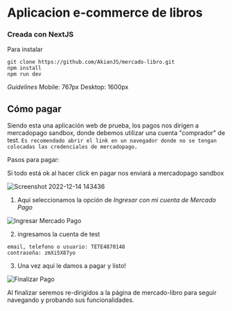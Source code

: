 # Aplicacion e-commerce de libros

### Creada con NextJS

Para instalar
```
git clone https://github.com/AkianJS/mercado-libro.git
npm install
npm run dev
```

*Guidelines* 
Mobile: 767px
Desktop: 1600px

## Cómo pagar

Siendo esta una aplicación web de prueba, los pagos nos dirigen a mercadopago sandbox, donde debemos utilizar una cuenta "comprador" de test.
`Es recomendado abrir el link en un navegador donde no se tengan colocadas las credenciales de mercadopago.`

Pasos para pagar:

Si todo está ok al hacer click en pagar nos enviará a mercadopago sandbox

![Screenshot 2022-12-14 143436](https://user-images.githubusercontent.com/60489657/207666926-57da4c00-b43a-45d8-94ca-6f29a0d43017.png)

1. Aquí seleccionamos la opción de *Ingresar con mi cuenta de Mercado Pago*

![Ingresar Mercado Pago](https://user-images.githubusercontent.com/60489657/207665564-fee07197-9b16-4960-8f8f-c7dd6e037b30.png)

2. ingresamos la cuenta de test
```
email, telefono o usuario: TETE4870148
contraseña: zmXi5X87yo
```
3. Una vez aquí le damos a pagar y listo! 

![Finalizar Pago](https://user-images.githubusercontent.com/60489657/207666310-777cd62c-3856-440b-a8af-d09ba574d2a4.png)

Al finalizar seremos re-dirigidos a la página de mercado-libro para seguir navegando y probando sus funcionalidades.

